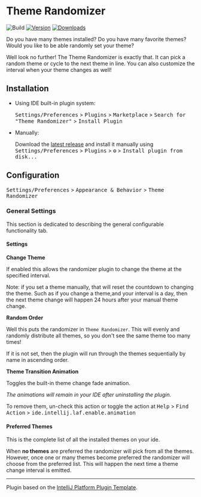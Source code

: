 # Theme Randomizer

![Build](https://github.com/Unthrottled/theme-randomizer/workflows/Build/badge.svg)
[![Version](https://img.shields.io/jetbrains/plugin/v/16107.svg)](https://plugins.jetbrains.com/plugin/16107)
[![Downloads](https://img.shields.io/jetbrains/plugin/d/16107.svg)](https://plugins.jetbrains.com/plugin/16107)

<!-- Plugin description -->
Do you have many themes installed? Do you have many favorite themes? Would you like to be able randomly set your theme?

Well look no further! The Theme Randomizer is exactly that. It can pick a random theme or cycle to the next theme in
line. You can also customize the interval when your theme changes as well!
<!-- Plugin description end -->

## Installation

- Using IDE built-in plugin system:

  <kbd>Settings/Preferences</kbd> > <kbd>Plugins</kbd> > <kbd>Marketplace</kbd> > <kbd>Search for "Theme Randomizer"</kbd> >
  <kbd>Install Plugin</kbd>

- Manually:

  Download the [latest release](https://github.com/Unthrottled/theme-randomizer/releases/latest) and install it manually
  using
  <kbd>Settings/Preferences</kbd> > <kbd>Plugins</kbd> > <kbd>⚙️</kbd> > <kbd>Install plugin from disk...</kbd>

## Configuration

<kbd>Settings/Preferences</kbd> > <kbd>Appearance & Behavior</kbd> > <kbd>Theme Randomizer</kbd>

### General Settings
This section is dedicated to describing the general configurable functionality  tab.

#### Settings

**Change Theme**

If enabled this allows the randomizer plugin to change the theme at the specified interval.

Note: if you set a theme manually, that will reset the countdown to changing the theme.
Such as if you change a theme,and your interval is a day, then the next theme change will happen 24 hours after your manual theme change.

**Random Order**

Well this puts the randomizer in `Theme Randomizer`.
This will evenly and randomly distribute all themes, so you don't see the same theme too many times!

If it is not set, then the plugin will run through the themes sequentially by name in ascending order.

**Theme Transition Animation**

Toggles the built-in theme change fade animation.

_The animations will remain in your IDE after uninstalling the plugin._

To remove them, un-check this action or toggle the action at
<kbd>Help</kbd> > <kbd>Find Action</kbd> > <kbd>ide.intellij.laf.enable.animation</kbd>


#### Preferred Themes

This is the complete list of all the installed themes on your ide.

When **no themes** are preferred the randomizer will pick from all the themes. However, once one or many themes become
preferred the randomizer will choose from the preferred list. This will happen the next time a theme change interval is
emitted.

---
Plugin based on the [IntelliJ Platform Plugin Template][template].

[template]: https://github.com/JetBrains/intellij-platform-plugin-template
